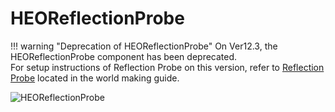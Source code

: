 # HEOReflectionProbe

!!! warning "Deprecation of HEOReflectionProbe"
    On Ver12.3, the HEOReflectionProbe component has been deprecated.<br>
    For setup instructions of Reflection Probe on this version, refer to [Reflection Probe](../WorldMakingGuide/ReflectionProbe.md) located in the world making guide.

![HEOReflectionProbe](img/HEOReflectionProbe.jpg)
